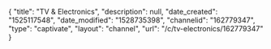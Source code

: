 {
    "title": "TV & Electronics",
    "description": null,
    "date_created": "1525117548",
    "date_modified": "1528735398",
    "channelid": "162779347",
    "type": "captivate",
    "layout": "channel",
    "url": "\/c\/tv-electronics\/162779347"
}